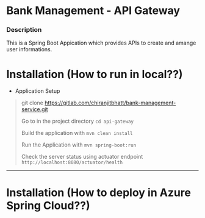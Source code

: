 # Bank Management - API Gateway

### Description

This is a Spring Boot Appication which provides APIs to create and amange user informations.


# Installation (How to run in local??)



* Application Setup

> git clone https://gitlab.com/chiranjitbhatt/bank-management-service.git
>
> Go to in the project directory `cd api-gateway`
>
> Build the application with `mvn clean install`
>
> Run the Application with `mvn spring-boot:run`
>
> Check the server status using actuator endpoint `http://localhost:8080/actuator/health`
--------------------------
 

# Installation (How to deploy in Azure Spring Cloud??)